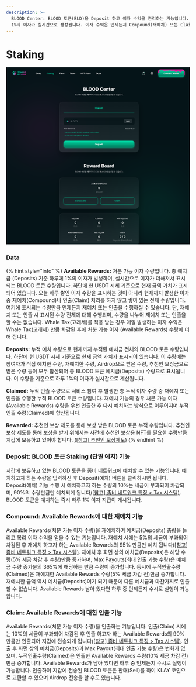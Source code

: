 ```yaml
---
description: >-
  BLOOD Center: BLOOD 토큰(BLD)을 Deposit 하고 이자 수익을 관리하는 기능입니다. BLOOD 토큰을 예치하면 하루
  1%의 이자가 실시간으로 생성됩니다. 이자 수익은 언제든지 Compound(재예치) 또는 Claim(인출) 하실 수 있습니다.
---
```


# Staking

![](<../.gitbook/assets/staking (1).PNG>)

### Data

{% hint style="info" %}
**Available Rewards:** 처분 가능 이자 수량입니다. 총 예치금 (Deposits) 기준 하루에 1%의 이자가 발생하며, 실시간으로 이자가 더해져서 표시되는 BLOOD 토큰 수량입니다. 하단에 현 USDT 시세 기준으로 현재 금액 가치가 표시되어 있습니다. 오늘 하루 쌓인 이자 수량을 표시하는 것이 아니라 현재까지 발생한 이자 중 재예치(Compound)나 인출(Claim) 처리를 하지 않고 쌓여 있는 전체 수량입니다. 여기에 표시되는 수량만큼 언제든지 재예치 또는 인출을 수행하실 수 있습니다. 단, 재예치 또는 인출 시 표시된 수량 전체에 대해 수행되며, 수량을 나누어 재예치 또는 인출을 할 수는 없습니다. Whale Tax(고래세)를 적용 받는 경우 매일 발생하는 이자 수익은 Whale Tax(고래세) 만큼 차감된 후에 처분 가능 이자 (Available Rewards) 수량에 더해 집니다.

**Deposits:** 누적 예치 수량으로 현재까지 누적된 예치금 전체의 BLOOD 토큰 수량입니다. 하단에 현 USDT 시세 기준으로 현재 금액 가치가 표시되어 있습니다. 이 수량에는 참여자가 직접 예치한 수량, 재예치한 수량, Airdrop으로 받은 수량, 추천인 보상금으로 받은 수량 등이 모두 합산되어 총 BLOOD 토큰 예치금(Deposits) 수량으로 표시됩니다. 이 수량을 기준으로 하루 1%의 이자가 실시간으로 계산됩니다.

**Claimed:** 누적 인출 수량으로 서비스 참여 후 발생한 총 누적 이자 수량 중 재예치 또는 인출을 수행한 누적 BLOOD 토큰 수량입니다. 재예치 기능의 경우 처분 가능 이자(Available Rewards) 수량을 우선 인출한 후 다시 예치하는 방식으로 이루어지며 누적 인출 수량(Claimed)에 합산됩니다.

**Rewarded:** 추천인 보상 제도를 통해 보상 받은 BLOOD 토큰 누적 수량입니다. 추천인 보상 제도를 통해 보상을 받기 위해서는 사전에 추천인 보상용 NFT를 필요한 수량만큼 지갑에 보유하고 있어야 합니다. [(\[참고\] 추천인 보상제도)](../features/referral.md)
{% endhint %}

### Deposit: BLOOD 토큰 Staking (단일 예치) 기능

지갑에 보유하고 있는 BLOOD 토큰을 좀비 네트워크에 예치할 수 있는 기능입니다. 예치하고자 하는 수량을 입력하신 후 Deposit(예치) 버튼을 클릭하시면 됩니다. Deposit(예치) 기능 수행 시 예치하고자 하는 수량의 10%는 세금이 부과되어 차감되며, 90%의 수량만큼만 예치되게 됩니다[(\[참고\] 좀비 네트워크 특징 > Tax 시스템)](../features/tax.md). BLOOD 토큰을 예치하는 즉시 하루 1% 이자 지급이 개시됩니다.

### Compound: Available Rewards에 대한 재예치 기능

Available Rewards(처분 가능 이자 수량)을 재예치하여 예치금(Deposits) 총량을 늘리고 복리 이자 수익을 얻을 수 있는 기능입니다. 재예치 시에는 5%의 세금이 부과되어 차감된 후 재예치 하고자 하는 Available Rewards의 95% 만큼만 예치 됩니다[(\[참고\] 좀비 네트워크 특징 > Tax 시스템)](../features/tax.md). 재예치 후 화면 상의 예치금(Deposits)은 해당 수량(5% 세금 차감 후 수량)만큼 증가하며, Max Payouts(최대 인출 가능 수량)은 예치금 수량 증가분의 365%에 해당하는 만큼 수량이 증가합니다. 동시에 누적인출수량(Claimed)은 재예치한 Available Rewards 수량(5% 세금 차감 전)만큼 증가합니다. 재예치한 금액 역시 예치금(Deposits)이기 되기 때문에 다른 예치금과 마찬가지로 인출할 수 없습니다. Available Rewards 남아 있다면 하루 중 언제든지 수시로 실행이 가능합니다.

### Claim: Available Rewards에 대한 인출 기능

Available Rewards(처분 가능 이자 수량)을 인출하는 기능입니다. 인출(Claim) 시에는 10%의 세금이 부과되어 차감된 후 인출 하고자 하는 Available Rewards의 90% 만큼만 인출되어 지갑에 전송되게 됩니다[(\[참고\] 좀비 네트워크 특징 > Tax 시스템)](../features/tax.md). 인출 후 화면 상의 예치금(Deposits)과 Max Payout(최대 인출 가능 수량)은 변화가 없으며, 누적인출수량(Claimed)은 인출한 Available Rewards 수량(10% 세금 차감 전)만큼 증가합니다. Available Rewards가 남아 있다면 하루 중 언제든지 수시로 실행이 가능합니다. 인출하여 지갑에 전송된 BLOOD 토큰은 판매(Sell)를 하여 KLAY 코인으로 교환할 수 있으며 Airdrop 전송을 할 수도 있습니다. &#x20;

